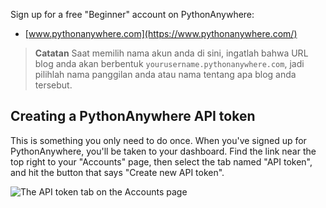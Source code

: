 Sign up for a free "Beginner" account on PythonAnywhere:

* [www.pythonanywhere.com](https://www.pythonanywhere.com/)

> **Catatan** Saat memilih nama akun anda di sini, ingatlah bahwa URL blog anda akan berbentuk `yourusername.pythonanywhere.com`, jadi pilihlah nama panggilan anda atau nama tentang apa blog anda tersebut.

## Creating a PythonAnywhere API token

This is something you only need to do once. When you've signed up for PythonAnywhere, you'll be taken to your dashboard. Find the link near the top right to your "Accounts" page, then select the tab named "API token", and hit the button that says "Create new API token".

![The API token tab on the Accounts page](images/pythonanywhere_create_api_token.png)